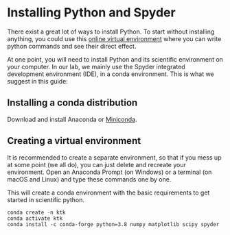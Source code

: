 # Installing Python and Spyder

There exist a great lot of ways to install Python. To start without installing anything, you could use this [online virtual environment](https://repl.it/languages/Python3) where you can write python commands and see their direct effect.

At one point, you will need to install Python and its scientific environment on your computer. In our lab, we mainly use the Spyder integrated development environment (IDE), in a conda environment. This is what we suggest in this guide:

## Installing a conda distribution

Download and install Anaconda or [Miniconda](https://docs.conda.io/en/latest/miniconda.html).

## Creating a virtual environment

It is recommended to create a separate environment, so that if you mess up at some point (we all do), you can just delete and recreate your environment. Open an Anaconda Prompt (on Windows) or a terminal (on macOS and Linux) and type these commands one by one.

This will create a conda environment with the basic requirements to get started in scientific python.

```
conda create -n ktk
conda activate ktk
conda install -c conda-forge python=3.8 numpy matplotlib scipy spyder
```
